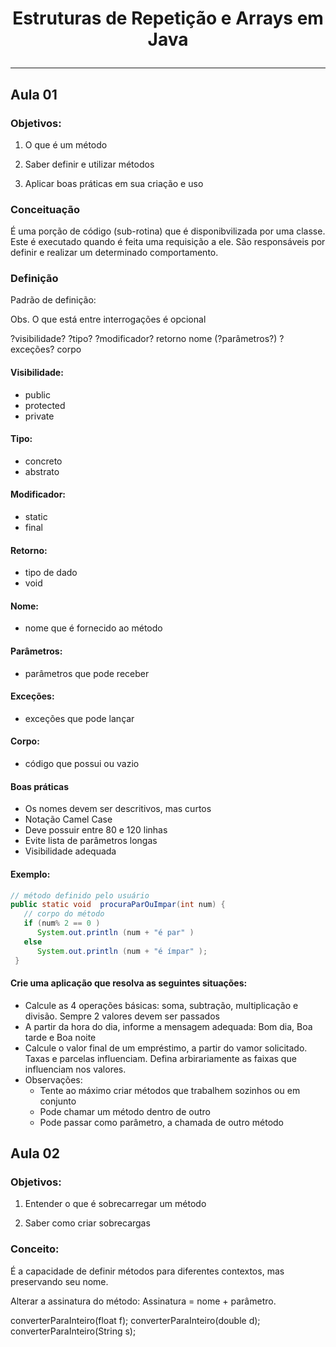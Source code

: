 # <p style="text-align: center">Estruturas de Repetição e Arrays em Java</p>

---

## Aula 01

### Objetivos:

1. O que é um método


2. Saber definir e utilizar métodos


3. Aplicar boas práticas em sua criação e uso

### Conceituação
É uma porção de código (sub-rotina) que é disponibvilizada por uma classe. Este é executado quando é feita uma requisição a ele. São responsáveis por definir e realizar um determinado comportamento.


### Definição

Padrão de definição:

Obs. O que está entre interrogações é opcional

?visibilidade? ?tipo? ?modificador? retorno nome (?parâmetros?) ?exceções? corpo

#### Visibilidade:
* public
* protected
* private

#### Tipo:
* concreto
* abstrato

#### Modificador:
* static
* final

#### Retorno:
* tipo de dado
* void

#### Nome:
* nome que é fornecido ao método

#### Parâmetros:
* parâmetros que pode receber

#### Exceções:
* exceções que pode lançar

#### Corpo:
* código que possui ou vazio

#### Boas práticas
* Os nomes devem ser descritivos, mas curtos
* Notação Camel Case
* Deve possuir entre 80 e 120 linhas
* Evite lista de parâmetros longas
* Visibilidade adequada

#### Exemplo:
~~~java
// método definido pelo usuário  
public static void  procuraParOuImpar(int num) {  
   // corpo do método  
   if (num% 2 == 0 )   
      System.out.println (num + "é par" )  
   else   
      System.out.println (num + "é ímpar" );  
 }  
~~~


#### Crie uma aplicação que resolva as seguintes situações:
- Calcule as 4 operações básicas: soma, subtração, multiplicação e divisão. Sempre 2 valores devem ser passados
- A partir da hora do dia, informe a mensagem adequada: Bom dia, Boa tarde e Boa noite
- Calcule o valor final de um empréstimo, a partir do vamor solicitado. Taxas e parcelas influenciam. Defina arbirariamente as faixas que influenciam nos valores.
- Observações:
  - Tente ao máximo criar métodos que trabalhem sozinhos ou em conjunto
  - Pode chamar um método dentro de outro
  - Pode passar como parâmetro, a chamada de outro método

## Aula 02

### Objetivos:

1. Entender o que é sobrecarregar um método


2. Saber como criar sobrecargas


### Conceito:
É a capacidade de definir métodos para diferentes contextos, mas preservando seu nome.


Alterar a assinatura do método:
Assinatura = nome + parâmetro.

converterParaInteiro(float f);
converterParaInteiro(double d);
converterParaInteiro(String s);


